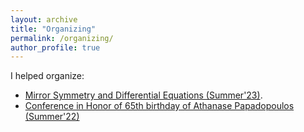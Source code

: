 ```yaml
---
layout: archive
title: "Organizing"
permalink: /organizing/
author_profile: true
---
```

I helped organize:
- [Mirror Symmetry and Differential Equations (Summer'23)](https://umutvg.github.io/MSDE.html).
- [Conference in Honor of 65th birthday of Athanase Papadopoulos (Summer'22)](http://math.gsu.edu.tr/websitesiathanpapa.html)